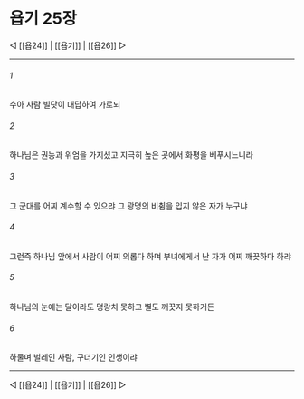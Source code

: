 # 욥기 25장

◁ [[욥24]] | [[욥기]] | [[욥26]] ▷
***

###### 1
수아 사람 빌닷이 대답하여 가로되

###### 2
하나님은 권능과 위엄을 가지셨고 지극히 높은 곳에서 화평을 베푸시느니라

###### 3
그 군대를 어찌 계수할 수 있으랴 그 광명의 비췸을 입지 않은 자가 누구냐

###### 4
그런즉 하나님 앞에서 사람이 어찌 의롭다 하며 부녀에게서 난 자가 어찌 깨끗하다 하랴

###### 5
하나님의 눈에는 달이라도 명랑치 못하고 별도 깨끗지 못하거든

###### 6
하물며 벌레인 사람, 구더기인 인생이랴

***
◁ [[욥24]] | [[욥기]] | [[욥26]] ▷
